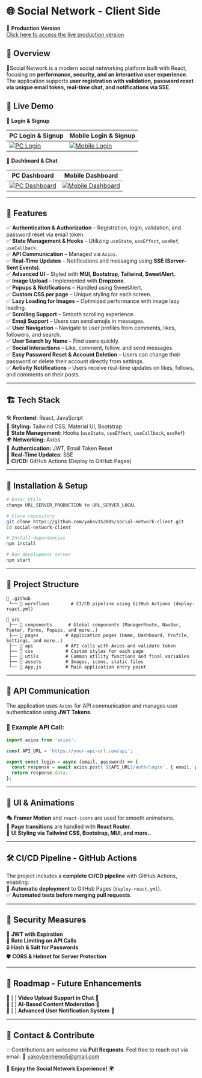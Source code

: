 # 🌐 Social Network - Client Side
🔹 **Production Version**  
[Click here to access the live production version](https://social-network-client-k8fp.onrender.com/login)

## 🎯 Overview
🔹Social Network is a modern social networking platform built with React, focusing on **performance, security, and an interactive user experience**. The application supports **user registration with validation, password reset via unique email token, real-time chat, and notifications via SSE**.


## 🎥 Live Demo

🔹 **Login & Signup**

| **PC Login & Signup** | **Mobile Login & Signup** |
|----------------------|----------------------|
| [![PC Login](https://img.youtube.com/vi/3JgXhuvRYj8/0.jpg)](https://youtu.be/3JgXhuvRYj8) | [![Mobile Login](https://img.youtube.com/vi/9s4zRLXEWP4/0.jpg)](https://youtu.be/9s4zRLXEWP4) |


🔹 **Dashboard & Chat**

| **PC Dashboard** | **Mobile Dashboard** |
|------------------|------------------|
| [![PC Dashboard](https://img.youtube.com/vi/vCbnFSG1GwE/0.jpg)](https://youtu.be/vCbnFSG1GwE) | [![Mobile Dashboard](https://img.youtube.com/vi/FUO4NiIGEtw/0.jpg)](https://youtu.be/FUO4NiIGEtw) |


---

## 🚀 Features
✅ **Authentication & Authorization** – Registration, login, validation, and password reset via email token.  
✅ **State Management & Hooks** – Utilizing `useState`, `useEffect`, `useRef`, `useCallback`.  
✅ **API Communication** – Managed via `Axios`.  
✅ **Real-Time Updates** – Notifications and messaging using **SSE (Server-Sent Events)**.  
✅ **Advanced UI** – Styled with **MUI, Bootstrap, Tailwind, SweetAlert**.  
✅ **Image Upload** – Implemented with **Dropzone**.  
✅ **Popups & Notifications** – Handled using SweetAlert.  
✅ **Custom CSS per page** – Unique styling for each screen.  
✅ **Lazy Loading for Images** – Optimized performance with image lazy loading.  
✅ **Scrolling Support** – Smooth scrolling experience.  
✅ **Emoji Support** – Users can send emojis in messages.  
✅ **User Navigation** – Navigate to user profiles from comments, likes, followers, and search.  
✅ **User Search by Name** – Find users quickly.  
✅ **Social Interactions** – Like, comment, follow, and send messages.  
✅ **Easy Password Reset & Account Deletion** – Users can change their password or delete their account directly from settings.  
✅ **Activity Notifications** – Users receive real-time updates on likes, follows, and comments on their posts.

---

## 🏗 Tech Stack
🛠 **Frontend:** React, JavaScript  
🎨 **Styling:** Tailwind CSS, Material UI, Bootstrap  
🔁 **State Management:** Hooks (`useState`, `useEffect`, `useCallback`, `useRef`)  
🌍 **Networking:** Axios  
🔑 **Authentication:** JWT, Email Token Reset  
📡 **Real-Time Updates:** SSE  
🚀 **CI/CD:** GitHub Actions (Deploy to GitHub Pages)

---

## 🔄 Installation & Setup
```bash
# Enter Utils
change URL_SERVER_PRODUCTION to URL_SERVER_LOCAL

# Clone repository
git clone https://github.com/yakov152005/social-network-client.git
cd social-network-client

# Install dependencies
npm install

# Run development server
npm start
```

---

## 📁 Project Structure
```plaintext
📂 .github
 └── 📂 workflows        # CI/CD pipeline using GitHub Actions (deploy-react.yml)

📂 src
 ├── 📂 components      # Global components (ManagerRoute, NavBar, Footer, Forms, Popups, and more..)
 ├── 📂 pages          # Application pages (Home, Dashboard, Profile, Settings, and more..)
 ├── 📂 api            # API calls with Axios and validate token
 ├── 📂 css            # Custom styles for each page
 ├── 📂 utils          # Common utility functions and final variables
 ├── 📂 assets         # Images, icons, static files
 └── 📜 App.js         # Main application entry point
```

---

## 🔄 API Communication
The application uses `Axios` for API communication and manages user authentication using **JWT Tokens**.
### 📡 Example API Call:
```js
import axios from 'axios';

const API_URL = 'https://your-api-url.com/api';

export const login = async (email, password) => {
  const response = await axios.post(`${API_URL}/auth/login`, { email, password });
  return response.data;
};
```

---

## 🎨 UI & Animations
🎭 **Framer Motion** and `react-icons` are used for smooth animations.  
🔄 **Page transitions** are handled with **React Router**.  
🌙 **UI Styling via Tailwind CSS, Bootstrap, MUI, and more..**

---

## 🛠 CI/CD Pipeline - GitHub Actions
The project includes a **complete CI/CD pipeline** with GitHub Actions, enabling:  
🚀 **Automatic deployment** to GitHub Pages (`deploy-react.yml`).  
✅ **Automated tests before merging pull requests**.

---

## 🔐 Security Measures
🔑 **JWT with Expiration**  
🚦 **Rate Limiting on API Calls**  
🔒 **Hash & Salt for Passwords**  
🛡 **CORS & Helmet for Server Protection**

---

## 🎯 Roadmap - Future Enhancements
📌 [ ] **Video Upload Support in Chat** 🎥  
📌 [ ] **AI-Based Content Moderation** 🤖  
📌 [ ] **Advanced User Notification System** 📢

---

## 📩 Contact & Contribute
💡 Contributions are welcome via **Pull Requests**. Feel free to reach out via email: 📧 yakovbenhemo5@gmail.com

🚀 **Enjoy the Social Network Experience!** 🌍



